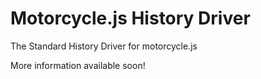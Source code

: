 # Motorcycle.js History Driver

The Standard History Driver for motorcycle.js

More information available soon!
